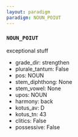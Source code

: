 ```yaml
---
layout: paradigm
paradigm: NOUN_POIUT
---
```

### ` NOUN_POIUT `

exceptional stuff
* grade_dir: strengthen
* plurale_tantum: False
* pos: NOUN
* stem_diphthong: None
* stem_vowel: None
* upos: NOUN
* harmony: back
* kotus_av: D
* kotus_tn: 43
* clitics: False
* possessive: False
